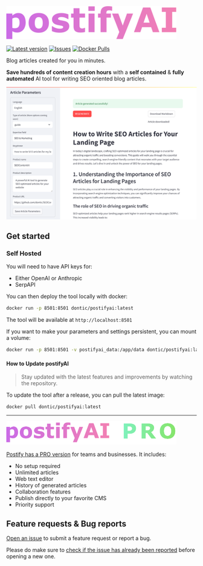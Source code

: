 <img src="demo/assets/logo.svg" width="450">

[![Latest version](https://img.shields.io/github/v/release/dontic/postifyai
)](https://github.com/dontic/postifyAI/releases)
[![Issues](https://img.shields.io/github/issues/dontic/postifyai)](https://github.com/dontic/postifyAI/issues)
[![Docker Pulls](https://img.shields.io/docker/pulls/dontic/postifyai
)](https://hub.docker.com/r/dontic/postifyai)



Blog articles created for you in minutes.

**Save hundreds of content creation hours** with a __self contained__ & __fully automated__ AI tool for writing SEO oriented blog articles.

![postifyAI cover](demo/assets/cover.png "Cover")

## Get started
### Self Hosted

You will need to have API keys for:
- Either OpenAI or Anthropic
- SerpAPI

You can then deploy the tool locally with docker:
  
```bash
docker run -p 8501:8501 dontic/postifyai:latest
```

The tool will be available at `http://localhost:8501`

If you want to make your parameters and settings persistent, you can mount a volume:

```bash
docker run -p 8501:8501 -v postifyai_data:/app/data dontic/postifyai:latest
```

#### How to Update postifyAI

> Stay updated with the latest features and improvements by watching the repository.

To update the tool after a release, you can pull the latest image:

```bash
docker pull dontic/postifyai:latest
```

---
<a href="https://postifyai.com"
target="_blank">
    <img src="demo/assets/logo-cloud.svg" width="450">
</a>

[Postify has a PRO version](https://postifyai.com) for teams and businesses. It includes:
- No setup required
- Unlimited articles
- Web text editor
- History of generated articles
- Collaboration features
- Publish directly to your favorite CMS
- Priority support


## Feature requests & Bug reports

[Open an issue](https://github.com/dontic/postifyAI/issues) to submit a feature request or report a bug.

Please do make sure to [check if the issue has already been reported](https://github.com/dontic/postifyAI/issues) before opening a new one.
